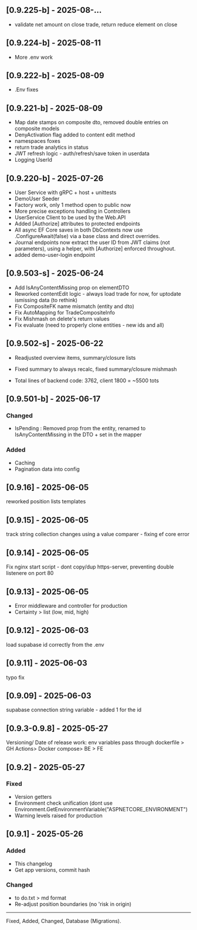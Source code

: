 ## [0.9.225-b] - 2025-08-...
- validate net amount on close trade, return reduce element on close

## [0.9.224-b] - 2025-08-11
- More .env work

## [0.9.222-b] - 2025-08-09
 - .Env fixes

## [0.9.221-b] - 2025-08-09
- Map date stamps on composite dto, removed double entries on composite models
- DenyActivation flag added to content edit method
- namespaces foxes
- return trade analytics in status
- JWT refresh logic - auth/refresh/save token in userdata
- Logging UserId

## [0.9.220-b] - 2025-07-26
- User Service with gRPC + host + unittests
- DemoUser Seeder
- Factory work, only 1 method open to public now 
- More precise exceptions handling in Controllers
- UserService Client to be used by the Web.API
- Added [Authorize] attributes to protected endpoints
- All async EF Core saves in both DbContexts now use .ConfigureAwait(false) via a base class and direct overrides.
- Journal endpoints now extract the user ID from JWT claims (not parameters), using a helper, with [Authorize] enforced throughout.
- added demo-user-login endpoint

## [0.9.503-s] - 2025-06-24
- Add IsAnyContentMissing prop on elementDTO
- Reworked contentEdit logic - always load trade for now, for uptodate ismissing data (to rethink)
- Fix CompositeFK name mismatch (entity and dto)
- Fix AutoMapping for TradeCompositeInfo
- Fix Mishmash on delete's return values
- Fix evaluate (need to properly clone entities - new ids and all)


## [0.9.502-s] - 2025-06-22
- Readjusted overview items, summary/closure lists
- Fixed summary to always recalc, fixed summary/closure mishmash

- Total lines of backend code: 3762, client 1800 = ~5500 tots

## [0.9.501-b] - 2025-06-17
### Changed
- IsPending : Removed prop from the entity, renamed to IsAnyContentMissing in the DTO + set in the mapper 
### Added
- Caching
- Pagination data into config

## [0.9.16] - 2025-06-05
reworked position lists templates

## [0.9.15] - 2025-06-05
track string collection changes using a value comparer - fixing ef core error

## [0.9.14] - 2025-06-05
Fix nginx start script - dont copy/dup https-server, preventing double listenere on port 80

## [0.9.13] - 2025-06-05
- Error middleware and controller for production
- Certainty > list (low, mid, high) 

## [0.9.12] - 2025-06-03
load supabase id correctly from the .env

## [0.9.11] - 2025-06-03
typo fix

## [0.9.09] - 2025-06-03
supabase connection string variable - added 1 for the id

## [0.9.3-0.9.8] - 2025-05-27
Versioning/ Date of release work:  env variables pass through dockerfile > GH Actions> Docker compose> BE > FE

## [0.9.2] - 2025-05-27
### Fixed
- Version getters
- Environment check unification (dont use Environment.GetEnvironmentVariable("ASPNETCORE_ENVIRONMENT")
- Warning levels raised for production

## [0.9.1] - 2025-05-26
### Added
- This changelog
- Get app versions, commit hash

### Changed
- to do.txt > md format
- Re-adjust position boundaries (no 'risk in origin)


---

Fixed, Added, Changed, Database (Migrations).